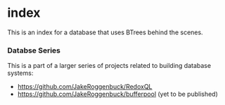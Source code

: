 # index

This is an index for a database that uses BTrees behind the scenes.

### Databse Series

This is a part of a larger series of projects related to building database systems:

- https://github.com/JakeRoggenbuck/RedoxQL
- https://github.com/JakeRoggenbuck/bufferpool (yet to be published)
